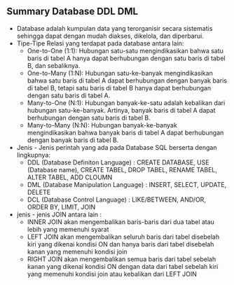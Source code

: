 ## Summary Database DDL DML

- Database adalah kumpulan data yang terorganisir secara sistematis sehingga dapat dengan mudah diakses, dikelola, dan diperbarui.
- Tipe-Tipe Relasi yang terdapat pada database antara lain:
    - One-to-One (1:1): Hubungan satu-satu mengindikasikan bahwa satu baris di tabel A hanya dapat berhubungan dengan satu baris di tabel B, dan sebaliknya.
    - One-to-Many (1:N): Hubungan satu-ke-banyak mengindikasikan bahwa satu baris di tabel A dapat berhubungan dengan banyak baris di tabel B, tetapi satu baris di tabel B hanya dapat berhubungan dengan satu baris di tabel A.
    - Many-to-One (N:1): Hubungan banyak-ke-satu adalah kebalikan dari hubungan satu-ke-banyak. Artinya, banyak baris di tabel A dapat berhubungan dengan satu baris di tabel B.
    - Many-to-Many (N:N): Hubungan banyak-ke-banyak mengindikasikan bahwa banyak baris di tabel A dapat berhubungan dengan banyak baris di tabel B.
- Jenis - Jenis perintah yang ada pada Database SQL berserta dengan lingkupnya:
    - DDL (Database Definiton Language) : CREATE DATABASE, USE (Database name), CREATE TABEL, DROP TABEL, RENAME TABEL, ALTER TABEL, ADD CLOUMN
    - DML (Database Manipulation Language) : INSERT, SELECT, UPDATE, DELETE
    - DCL (Database Control Language) : LIKE/BETWEEN, AND/OR, ORDER BY, LIMIT, JOIN
- jenis - jenis JOIN antara lain :
    - INNER JOIN akan mengembalikan baris-baris dari dua tabel atau lebih yang memenuhi syarat
    - LEFT JOIN akan mengembalikan seluruh baris dari tabel disebelah kiri yang dikenai kondisi ON dan hanya baris dari tabel disebelah kanan yang memenuhi kondisi join
    - RIGHT JOIN akan mengembalikan semua baris dari tabel sebelah kanan yang dikenai kondisi ON dengan data dari tabel sebelah kiri yang memenuhi kondisi join atau kebalikan dari LEFT JOIN
